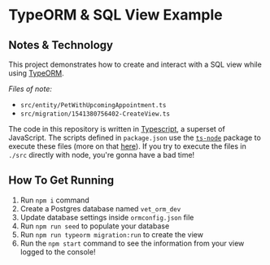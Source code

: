 # TypeORM & SQL View Example

## Notes & Technology

This project demonstrates how to create and interact with a SQL view while using [TypeORM](http://typeorm.io).

*Files of note:*

- `src/entity/PetWithUpcomingAppointment.ts`
- `src/migration/1541380756402-CreateView.ts`

The code in this repository is written in [Typescript](https://www.typescriptlang.org), a superset of JavaScript. The scripts defined in `package.json` use the [`ts-node`](https://www.npmjs.com/package/ts-node) package to execute these files (more on that [here](https://www.npmjs.com/package/ts-node#how-it-works)). If you try to execute the files in `./src` directly with node, you're gonna have a bad time!

## How To Get Running

1. Run `npm i` command
1. Create a Postgres database named `vet_orm_dev`
1. Update database settings inside `ormconfig.json` file
1. Run `npm run seed` to populate your database
1. Run `npm run typeorm migration:run` to create the view
1. Run the `npm start` command to see the information from your view logged to the console!
